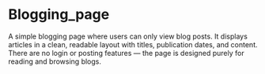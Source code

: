 # Blogging_page
A simple blogging page where users can only view blog posts. It displays articles in a clean, readable layout with titles, publication dates, and content. There are no login or posting features — the page is designed purely for reading and browsing blogs.
